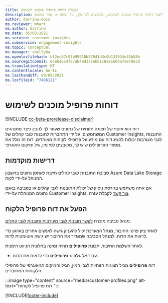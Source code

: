 ```yaml
---
title: הפעלת דוחות פרופיל מוכנים לשימוש
description: כיצד ליצור דוחות פרופיל מוכנים לשימוש, מקובצים לפי מין, גיל ומחוז או אזור המוצא.
author: darrinw-docs
ms.reviewer: mhart
ms.author: darrinw
ms.date: 05/03/2021
ms.service: customer-insights
ms.subservice: engagement-insights
ms.topic: conceptual
ms.manager: shellyha
ms.openlocfilehash: bf2ec67c9fb99918b87841d3c0b131934e31b58b
ms.sourcegitcommit: 0ceb46c4f57ab49d3a2ebb1c8a816bbafe979e3d
ms.translationtype: HT
ms.contentlocale: he-IL
ms.lasthandoff: 09/09/2021
ms.locfileid: "7486121"
---
```

# <a name="out-of-box-profile-reports"></a>דוחות פרופיל מוכנים לשימוש

[!INCLUDE [cc-beta-prerelease-disclaimer](includes/cc-beta-prerelease-disclaimer.md)]

דוח הוא אוסף של תצוגה חזותית של נתונים שעוזר לך להבין כיצד מתנהגים המשתמשים. על ידי התחברות לתובנות לגבי קהלים של Customer Insights, התובנות לגבי מעורבות יכולות להציג דוח עם מידע על פרופילי לקוחות מאוחדים. דוח זה כולל את מספר הפרופילים שיש לך, מקובצים לפי מין, גיל ומיקום גיאוגרפי.

## <a name="prerequisites"></a>דרישות מוקדמות

סביבת התובנות לגבי קהלים חייבת לאחסן נתונים בחשבון Azure Data Lake Storage המנוהל על-ידי לקוח.

אם אתה משתמש בגירסת ניסיון של יכולת התובנות לגבי קהלים או בסביבה באגם נתונים המנוהלת על-ידי Customer Insights, [צור קשר](https://go.microsoft.com/fwlink/?linkid=2145734) לקבלת עזרה.  


## <a name="enable-the-customer-profile-report"></a>הפעל את דוח פרופיל הלקוח

מנהל סביבה מוכרח [לקשר תובנות לגבי מעורבות ותובנות לגבי קהלים](integrate-audience-insights-engagement-insights.md).

לאחר ציון פרטי החיבור, מנהל המערכת יכול להעניק גישה לאנשים אחרים בארגון כדי לראות את הדוח. למנהל הסביבה שמגדיר את החיבור יש גישה אוטומטית לדוח. 

לאחר השלמת החיבור, תכונת **פרופילים** תהיה זמינה בחלונית הניווט הימנית. 

- עבור אל **גלה** > **פרופילים** כדי לראות את הדוח.

דוח **פרופילים** מכיל תצוגות חזותיות לגבי המין, הגיל והמיקום הגיאוגרפי של פרופילי הלקוחות המחוברים.

:::image type="content" source="media/customer-profiles.png" alt-text="דוח פרופיל לקוחות.":::

[!INCLUDE[footer-include](../includes/footer-banner.md)]